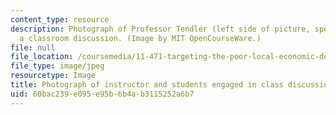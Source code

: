 ```yaml
---
content_type: resource
description: Photograph of Professor Tendler (left side of picture, speaking) leading
  a classroom discussion. (Image by MIT OpenCourseWare.)
file: null
file_location: /coursemedia/11-471-targeting-the-poor-local-economic-development-in-developing-countries-spring-2010/60bac239e095e95b6b4ab3115252a6b7_11-471s10-th.jpg
file_type: image/jpeg
resourcetype: Image
title: Photograph of instructor and students engaged in class discussion
uid: 60bac239-e095-e95b-6b4a-b3115252a6b7
---
```

